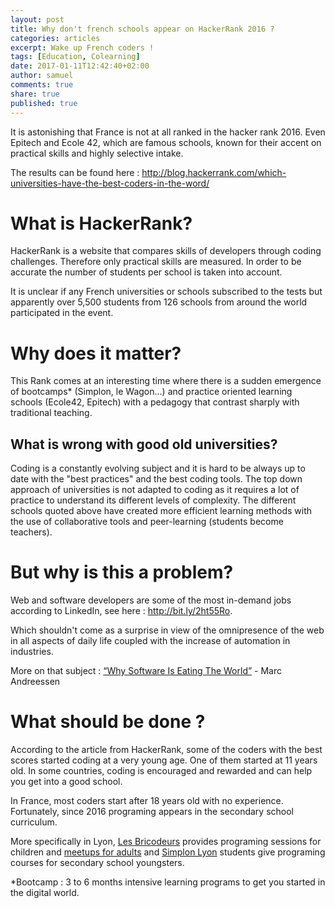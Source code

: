 ```yaml
---
layout: post
title: Why don't french schools appear on HackerRank 2016 ?
categories: articles
excerpt: Wake up French coders ! 
tags: [Education, Colearning]
date: 2017-01-11T12:42:40+02:00
author: samuel
comments: true
share: true
published: true
---
```


It is astonishing that France is not at all ranked in the hacker rank 2016. Even Epitech and Ecole 42, which are famous schools, known for their accent on practical skills and highly selective intake.

The results can be found here : 
<a href="http://blog.hackerrank.com/which-universities-have-the-best-coders-in-the-word/">http://blog.hackerrank.com/which-universities-have-the-best-coders-in-the-word/</a>


# What is HackerRank?

HackerRank is a website that compares skills of developers through coding challenges. Therefore only practical skills are measured. In order to be accurate the number of students per school is taken into account.

It is unclear if any French universities or schools subscribed to the tests but apparently over 5,500 students from 126 schools from around the world participated in the event.


# Why does it matter? 

This Rank comes at an interesting time where there is a sudden emergence of bootcamps\* (Simplon, le Wagon...) and practice oriented learning schools (Ecole42, Epitech) with a pedagogy that contrast sharply with traditional teaching.


## What is wrong with good old universities?

Coding is a constantly evolving subject and it is hard to be always up to date with the "best practices" and the best coding tools. The top down approach of universities is not adapted to coding as it requires a lot of practice to understand its different levels of complexity.
The different schools quoted above have created more efficient learning methods with the use of collaborative tools and peer-learning (students become teachers).


# But why is this a problem?

Web and software developers are some of the most in-demand jobs according to LinkedIn, see here :
<a href="http://bit.ly/2ht55Ro">http://bit.ly/2ht55Ro</a>.

Which shouldn't come as a surprise in view of the omnipresence of the web in all aspects of daily life coupled with the increase of automation in industries. 

More on that subject : 
<a href="http://www.wsj.com/articles/SB10001424053111903480904576512250915629460">“Why Software Is Eating The World”</a> - Marc Andreessen


# What should be done ?

According to the article from HackerRank, some of the coders with the best scores started coding at a very young age. One of them started at 11 years old. In some countries, coding is encouraged and rewarded and can help you get into a good school.

In France, most coders start after 18 years old with no experience. Fortunately, since 2016 programing appears in the secondary school curriculum.

More specifically in Lyon, <a href=" http://lesbricodeurs.fr/AteliersdAda/">Les Bricodeurs</a> provides programing sessions for children and <a href=" https://www.meetup.com/fr-FR/Lyon-Beginners-Apprendre-a-coder-ensemble/coding">meetups for adults</a> and <a href="http://lyon.simplon.co/">Simplon Lyon</a> students give programing courses for secondary school youngsters.



\*Bootcamp : 3 to 6 months intensive learning programs to get you started in the digital world. 

